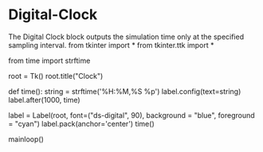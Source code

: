 # Digital-Clock
The Digital Clock block outputs the simulation time only at the specified sampling interval.
from tkinter import *
from tkinter.ttk import *

from time import strftime

root = Tk()
root.title("Clock")

def time():
    string = strftime('%H:%M,%S %p')
    label.config(text=string)
    label.after(1000, time)

label = Label(root, font=("ds-digital", 90), background = "blue", foreground = "cyan")
label.pack(anchor='center')
time()

mainloop()
